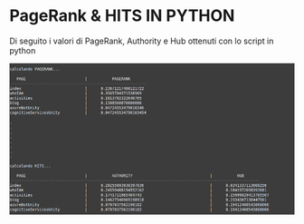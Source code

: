 # PageRank & HITS IN PYTHON

Di seguito i valori di PageRank, Authority e Hub ottenuti con lo script in python
<div align="center">  
  <img src="https://github.com/mariocuomo/pageRank-HITS/blob/main/images/algoPy.png">
</div>


